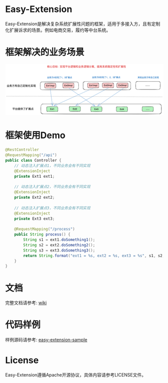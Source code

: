 # Easy-Extension
Easy-Extension是解决复杂系统扩展性问题的框架，适用于多接入方，且有定制化扩展诉求的场景。例如电商交易，履约等中台系统。

# 框架解决的业务场景
![](/doc/target.png)

# 框架使用Demo
```java
@RestController
@RequestMapping("/api")
public class Controller {
    // 动态注入扩展点1，不同业务会有不同实现
    @ExtensionInject
    private Ext1 ext1;

    // 动态注入扩展点2，不同业务会有不同实现
    @ExtensionInject
    private Ext2 ext2;

    // 动态注入扩展点3，不同业务会有不同实现
    @ExtensionInject
    private Ext3 ext3;

    @RequestMapping("/process")
    public String process() {
        String s1 = ext1.doSomething1();
        String s2 = ext2.doSomething2();
        String s3 = ext3.doSomething3();
        return String.format("ext1 = %s, ext2 = %s, ext3 = %s", s1, s2, s3);
    }
}
```

# 文档
完整文档请参考: [wiki](https://github.com/xiaoshicae/easy-extension/wiki)

# 代码样例
样例源码请参考: [easy-extension-sample](https://github.com/xiaoshicae/easy-extension-sample)

# License
Easy-Extension遵循Apache开源协议，具体内容请参考LICENSE文件。
